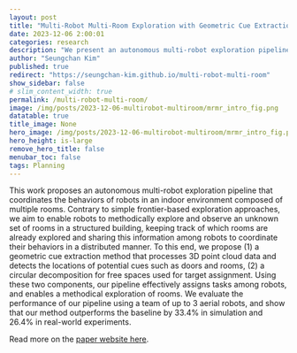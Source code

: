 ```yaml
---
layout: post
title: "Multi-Robot Multi-Room Exploration with Geometric Cue Extraction and Circular Decomposition"
date: 2023-12-06 2:00:01
categories: research
description: "We present an autonomous multi-robot exploration pipeline that coordinates the behaviors of robots in an indoor environment composed of multiple rooms."
author: "Seungchan Kim"
published: true
redirect: "https://seungchan-kim.github.io/multi-robot-multi-room"
show_sidebar: false
# slim_content_width: true
permalink: /multi-robot-multi-room/
image: /img/posts/2023-12-06-multirobot-multiroom/mrmr_intro_fig.png
datatable: true
title_image: None
hero_image: /img/posts/2023-12-06-multirobot-multiroom/mrmr_intro_fig.png
hero_height: is-large
remove_hero_title: false
menubar_toc: false
tags: Planning
---
```


This work proposes an autonomous multi-robot exploration pipeline that coordinates the behaviors of robots in an indoor environment composed of multiple rooms. Contrary to simple frontier-based exploration approaches, we aim to enable robots to methodically explore and observe an unknown set of rooms in a structured building, keeping track of which rooms are already explored and sharing this information among robots to coordinate their behaviors in a distributed manner. To this end, we propose (1) a geometric cue extraction method that processes 3D point cloud data and detects the locations of potential cues such as doors and rooms, (2) a circular decomposition for free spaces used for target assignment. Using these two components, our pipeline effectively assigns tasks among robots, and enables a methodical exploration of rooms. We evaluate the performance of our pipeline using a team of up to 3 aerial robots, and show that our method outperforms the baseline by 33.4% in simulation and 26.4% in real-world experiments.

Read more on the [paper website here](https://seungchan-kim.github.io/multi-robot-multi-room).
